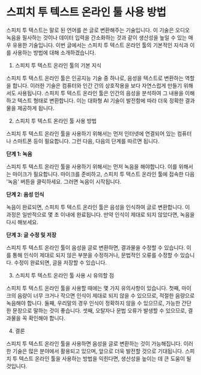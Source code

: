 스피치 투 텍스트 온라인 툴 사용 방법
=====================

스피치 투 텍스트는 말로 된 언어를 쓴 글로 변환해주는 기술입니다. 이 기술은 오디오 녹음을 필사하는 것이나 데이터 입력을 간소화하는 것과 같이 생산성을 높일 수 있는 매우 유용한 기술입니다. 이번 글에서는 스피치 투 텍스트 온라인 툴의 기본적인 지식과 이를 사용하는 방법에 대해 소개하겠습니다.

1. 스피치 투 텍스트 온라인 툴의 기본 지식

스피치 투 텍스트 온라인 툴은 인공지능 기술 중 하나로, 음성을 텍스트로 변환하는 역할을 합니다. 이러한 기술은 컴퓨터와 인간 간의 상호작용을 보다 자연스럽게 만들기 위해서도 사용됩니다. 스피치 투 텍스트 온라인 툴은 인간의 음성을 분석하여 그 내용을 이해하고 텍스트 형태로 변환합니다. 이는 대화형 AI 기술이 발전함에 따라 더욱 정확한 결과물을 제공하게 됩니다.

2. 스피치 투 텍스트 온라인 툴 사용 방법

스피치 투 텍스트 온라인 툴을 사용하기 위해서는 먼저 인터넷에 연결되어 있는 컴퓨터나 스마트폰 등이 필요합니다. 그런 다음, 다음의 단계를 따르면 됩니다.

**단계 1: 녹음**

스피치 투 텍스트 온라인 툴을 사용하기 위해서는 먼저 녹음을 해야합니다. 이를 위해서는 마이크가 필요합니다. 마이크를 준비하고, 스피치 투 텍스트 온라인 툴에 접속한 다음 '녹음' 버튼을 클릭하세요. 그러면 녹음이 시작됩니다.

**단계 2: 음성 인식**

녹음이 완료되면, 스피치 투 텍스트 온라인 툴은 음성을 인식하여 글로 변환합니다. 이 과정은 일반적으로 몇 초 이내에 완료됩니다. 만약 인식이 제대로 되지 않았다면, 녹음을 다시 해보세요.

**단계 3: 글 수정 및 저장**

스피치 투 텍스트 온라인 툴이 음성을 글로 변환하면, 결과물을 수정할 수 있습니다. 이를 통해 인식이 제대로 되지 않은 부분을 수정하거나, 문법적인 오류를 수정할 수 있습니다. 수정이 완료되면, 글을 저장할 수 있습니다.

3. 스피치 투 텍스트 온라인 툴 사용 시 유의할 점

스피치 투 텍스트 온라인 툴을 사용할 때에는 몇 가지 유의사항이 있습니다. 첫째, 마이크의 음량이 너무 크거나 작으면 인식이 제대로 되지 않을 수 있으므로, 적절한 음량으로 녹음해야 합니다. 둘째, 우리말의 경우 인식이 정확하지 않을 수 있으므로, 가능한 간단한 문장으로 말하는 것이 좋습니다. 셋째, 오탈자나 문법 오류가 발생할 수 있으므로, 결과물을 꼭 확인해야 합니다.

4. 결론

스피치 투 텍스트 온라인 툴을 사용하면 음성을 글로 변환하는 것이 가능해집니다. 이러한 기술은 많은 분야에서 활용되고 있으며, 앞으로 더욱 발전할 것으로 기대됩니다. 스피치 투 텍스트 온라인 툴을 사용하는 방법을 익힌다면, 생산성을 높이는 데 큰 도움이 될 것입니다.